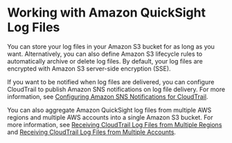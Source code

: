 # Working with Amazon QuickSight Log Files<a name="log-files"></a>

You can store your log files in your Amazon S3 bucket for as long as you want\. Alternatively, you can also define Amazon S3 lifecycle rules to automatically archive or delete log files\. By default, your log files are encrypted with Amazon S3 server\-side encryption \(SSE\)\.

If you want to be notified when log files are delivered, you can configure CloudTrail to publish Amazon SNS notifications on log file delivery\. For more information, see [Configuring Amazon SNS Notifications for CloudTrail](http://docs.aws.amazon.com/awscloudtrail/latest/userguide/getting_notifications_top_level.html)\.

You can also aggregate Amazon QuickSight log files from multiple AWS regions and multiple AWS accounts into a single Amazon S3 bucket\. For more information, see [Receiving CloudTrail Log Files from Multiple Regions](http://docs.aws.amazon.com/awscloudtrail/latest/userguide/cloudtrail-receive-logs-from-multiple-accounts.html) and [Receiving CloudTrail Log Files from Multiple Accounts](http://docs.aws.amazon.com/awscloudtrail/latest/userguide/cloudtrail-receive-logs-from-multiple-accounts.html)\.